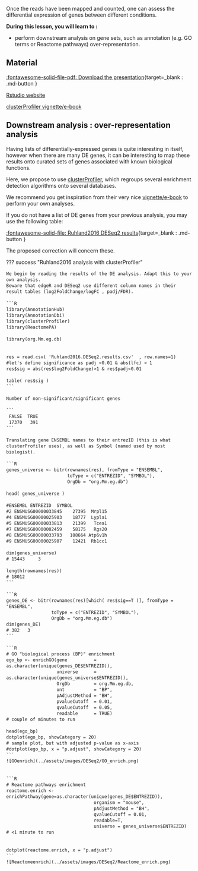 Once the reads have been mapped and counted, one can assess the differential expression of genes between different conditions.


**During this lesson, you will learn to :**

 * perform downstream analysis on gene sets, such as annotation (e.g. GO terms or Reactome pathways) over-representation.


## Material

[:fontawesome-solid-file-pdf: Download the presentation](../assets/pdf/RNA-Seq_07_Enrichment_analysis.pdf){target=_blank : .md-button }


[Rstudio website](https://www.rstudio.com/)

[clusterProfiler vignette/e-book](http://yulab-smu.top/clusterProfiler-book/)


## Downstream analysis : over-representation analysis

Having lists of differentially-expressed genes is quite interesting in itself,
however when there are many DE genes, it can be interesting to map these results 
onto curated sets of genes associated with known biological functions.

Here, we propose to use [clusterProfiler](https://bioconductor.org/packages/release/bioc/html/clusterProfiler.html),
which regroups several enrichment detection algorithms onto several databases.

We recommend you get inspiration from their very nice [vignette/e-book](http://yulab-smu.top/clusterProfiler-book/) to perform your own analyses.

If you do not have a list of DE genes from your previous analysis, you may use the following table:

[ :fontawesome-solid-file: Ruhland2016 DESeq2 results](../assets/txt/Ruhland2016.DESeq2.results.csv){target=_blank : .md-button }

The proposed correction will concern these.


<!-- TODO: Missing Rmd file in corrections -->

??? success "Ruhland2016 analysis with clusterProfiler"

	We begin by reading the results of the DE analysis. Adapt this to your own analysis.
	Beware that edgeR and DESeq2 use different column names in their result tables (log2FoldChange/logFC , padj/FDR).

	```R
	library(AnnotationHub)
	library(AnnotationDbi)
	library(clusterProfiler)
	library(ReactomePA)
	
	library(org.Mm.eg.db)
	
	
	res = read.csv( 'Ruhland2016.DESeq2.results.csv'  , row.names=1)
	#let's define significance as padj <0.01 & abs(lfc) > 1
	res$sig = abs(res$log2FoldChange)>1 & res$padj<0.01
	
	table( res$sig )
	```
	
	Number of non-significant/significant genes 
	
	```
	 FALSE  TRUE 
	 17370   391 
	```
	
	Translating gene ENSEMBL names to their entrezID (this is what clusterProfiler uses), as well as Symbol (named used by most biologist).

	```R
	genes_universe <- bitr(rownames(res), fromType = "ENSEMBL",
	                       toType = c("ENTREZID", "SYMBOL"),
	                       OrgDb = "org.Mm.eg.db")
	
	head( genes_universe )
	
	#ENSEMBL ENTREZID  SYMBOL
	#2 ENSMUSG00000033845    27395  Mrpl15
	#4 ENSMUSG00000025903    18777  Lypla1
	#5 ENSMUSG00000033813    21399   Tcea1
	#7 ENSMUSG00000002459    58175   Rgs20
	#8 ENSMUSG00000033793   108664 Atp6v1h
	#9 ENSMUSG00000025907    12421  Rb1cc1
	
	dim(genes_universe)
	# 15443     3

	length(rownames(res))
	# 18012
	```
	
	```R
	genes_DE <- bitr(rownames(res)[which( res$sig==T )], fromType = "ENSEMBL",
	                 toType = c("ENTREZID", "SYMBOL"),
	                 OrgDb = "org.Mm.eg.db")
	dim(genes_DE)
	# 382   3
	```
	
	```R
	# GO "biological process (BP)" enrichment
	ego_bp <- enrichGO(gene          = as.character(unique(genes_DE$ENTREZID)),
	                   universe      = as.character(unique(genes_universe$ENTREZID)),
	                   OrgDb         = org.Mm.eg.db,
	                   ont           = "BP",
	                   pAdjustMethod = "BH",
	                   pvalueCutoff  = 0.01,
	                   qvalueCutoff  = 0.05,
	                   readable      = TRUE)
	# couple of minutes to run
  
	head(ego_bp)
	dotplot(ego_bp, showCategory = 20)
	# sample plot, but with adjusted p-value as x-axis
	#dotplot(ego_bp, x = "p.adjust", showCategory = 20)
	```
	![GOenrich](../assets/images/DESeq2/GO_enrich.png)
	
	
	```R
	# Reactome pathways enrichment
	reactome.enrich <- enrichPathway(gene=as.character(unique(genes_DE$ENTREZID)),
	                                 organism = "mouse",
	                                 pAdjustMethod = "BH",
	                                 qvalueCutoff = 0.01,
	                                 readable=T,
	                                 universe = genes_universe$ENTREZID)
	# <1 minute to run
	
	
	dotplot(reactome.enrich, x = "p.adjust")
	```
	![Reactomeenrich](../assets/images/DESeq2/Reactome_enrich.png)


